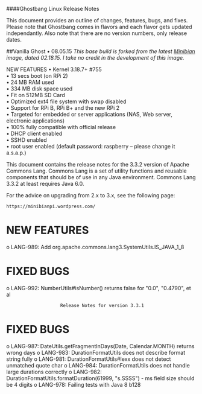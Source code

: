 ####Ghostbang Linux Release Notes

This document provides an outline of changes, features, bugs, and fixes. 
Please note that Ghostbang comes in flavors and each flavor gets updated
independantly. Also note that there are no version numbers, only release dates. 

##Vanilla Ghost • 08.05.15
<i>This base build is forked from the latest [Minibian](https://minibianpi.wordpress.com/) image, dated 02.18.15. I take no credit in the development of this image.</i>

NEW FEATURES
• Kernel 3.18.7+ #755  
• 13 secs boot (on RPi 2)  
• 24 MB RAM used  
• 334 MB disk space used  
• Fit on 512MB SD Card  
• Optimized ext4 file system with swap disabled  
• Support for RPi B, RPi B+ and the new RPi 2  
• Targeted for embedded or server applications (NAS, Web server, electronic applications)  
• 100% fully compatible with official release  
• DHCP client enabled  
• SSHD enabled  
• root user enabled (default password: raspberry – please change it a.s.a.p.)  

This document contains the release notes for the 3.3.2 version of
Apache Commons Lang. Commons Lang is a set of utility functions and reusable 
components that should be of use in any Java environment. Commons Lang 3.3.2
at least requires Java 6.0.

For the advice on upgrading from 2.x to 3.x, see the following page: 

    https://minibianpi.wordpress.com/


NEW FEATURES
==============

o LANG-989:  Add org.apache.commons.lang3.SystemUtils.IS_JAVA_1_8

FIXED BUGS
============

o LANG-992:  NumberUtils#isNumber() returns false for "0.0", "0.4790", et al

                        Release Notes for version 3.3.1

FIXED BUGS
============

o LANG-987:  DateUtils.getFragmentInDays(Date, Calendar.MONTH) returns wrong
             days
o LANG-983:  DurationFormatUtils does not describe format string fully
o LANG-981:  DurationFormatUtils#lexx does not detect unmatched quote char
o LANG-984:  DurationFormatUtils does not handle large durations correctly
o LANG-982:  DurationFormatUtils.formatDuration(61999, "s.SSSS") - ms field
             size should be 4 digits
o LANG-978:  Failing tests with Java 8 b128
